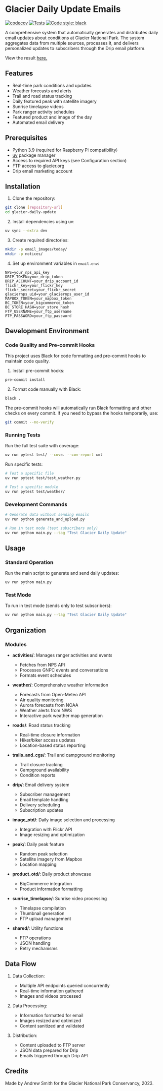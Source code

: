 # Glacier Daily Update Emails

[![codecov](https://codecov.io/github/amerorchis/glacier_daily/graph/badge.svg?token=JS85YV7E68)](https://codecov.io/github/amerorchis/glacier_daily) [![Tests](https://github.com/amerorchis/glacier_daily/actions/workflows/tests.yml/badge.svg)](https://github.com/amerorchis/glacier_daily/actions/workflows/tests.yml) [![Code style: black](https://img.shields.io/badge/code%20style-black-000000.svg)](https://github.com/psf/black)

A comprehensive system that automatically generates and distributes daily email updates about conditions at Glacier National Park. The system aggregates data from multiple sources, processes it, and delivers personalized updates to subscribers through the Drip email platform.

View the result [here.](https://glacier.org/glacier-daily-updates-signup/#iFrame1)

## Features

- Real-time park conditions and updates
- Weather forecasts and alerts
- Trail and road status tracking
- Daily featured peak with satellite imagery
- Sunrise timelapse videos
- Park ranger activity schedules
- Featured product and image of the day
- Automated email delivery

## Prerequisites

- Python 3.9 (required for Raspberry Pi compatibility)
- [uv](https://docs.astral.sh/uv/) package manager
- Access to required API keys (see Configuration section)
- FTP access to glacier.org
- Drip email marketing account

## Installation

1. Clone the repository:

```bash
git clone [repository-url]
cd glacier-daily-update
```

2. Install dependencies using uv:

```bash
uv sync --extra dev
```

3. Create required directories:

```bash
mkdir -p email_images/today/
mkdir -p notices/
```

4. Set up environment variables in `email.env`:

```
NPS=your_nps_api_key
DRIP_TOKEN=your_drip_token
DRIP_ACCOUNT=your_drip_account_id
flickr_key=your_flickr_key
flickr_secret=your_flickr_secret
glaciernps_uid=your_glaciernps_user_id
MAPBOX_TOKEN=your_mapbox_token
BC_TOKEN=your_bigcommerce_token
BC_STORE_HASH=your_store_hash
FTP_USERNAME=your_ftp_username
FTP_PASSWORD=your_ftp_password
```

## Development Environment

### Code Quality and Pre-commit Hooks

This project uses Black for code formatting and pre-commit hooks to maintain code quality.

1. Install pre-commit hooks:

```bash
pre-commit install
```

2. Format code manually with Black:

```bash
black .
```

The pre-commit hooks will automatically run Black formatting and other checks on every commit. If you need to bypass the hooks temporarily, use:

```bash
git commit --no-verify
```

### Running Tests

Run the full test suite with coverage:

```bash
uv run pytest test/ --cov=. --cov-report xml
```

Run specific tests:

```bash
# Test a specific file
uv run pytest test/test_weather.py

# Test a specific module
uv run pytest test/weather/
```

### Development Commands

```bash
# Generate data without sending emails
uv run python generate_and_upload.py

# Run in test mode (test subscribers only)
uv run python main.py --tag "Test Glacier Daily Update"
```

## Usage

### Standard Operation

Run the main script to generate and send daily updates:

```bash
uv run python main.py
```

### Test Mode

To run in test mode (sends only to test subscribers):

```bash
uv run python main.py --tag "Test Glacier Daily Update"
```

## Organization

### Modules

- **activities/**: Manages ranger activities and events

  - Fetches from NPS API
  - Processes GNPC events and conversations
  - Formats event schedules
- **weather/**: Comprehensive weather information

  - Forecasts from Open-Meteo API
  - Air quality monitoring
  - Aurora forecasts from NOAA
  - Weather alerts from NWS
  - Interactive park weather map generation
- **roads/**: Road status tracking

  - Real-time closure information
  - Hiker/biker access updates
  - Location-based status reporting
- **trails_and_cgs/**: Trail and campground monitoring

  - Trail closure tracking
  - Campground availability
  - Condition reports
- **drip/**: Email delivery system

  - Subscriber management
  - Email template handling
  - Delivery scheduling
  - Subscription updates
- **image_otd/**: Daily image selection and processing

  - Integration with Flickr API
  - Image resizing and optimization
- **peak/**: Daily peak feature

  - Random peak selection
  - Satellite imagery from Mapbox
  - Location mapping
- **product_otd/**: Daily product showcase

  - BigCommerce integration
  - Product information formatting
- **sunrise_timelapse/**: Sunrise video processing

  - Timelapse compilation
  - Thumbnail generation
  - FTP upload management
- **shared/**: Utility functions

  - FTP operations
  - JSON handling
  - Retry mechanisms

## Data Flow

1. Data Collection:

   - Multiple API endpoints queried concurrently
   - Real-time information gathered
   - Images and videos processed
2. Data Processing:

   - Information formatted for email
   - Images resized and optimized
   - Content sanitized and validated
3. Distribution:

   - Content uploaded to FTP server
   - JSON data prepared for Drip
   - Emails triggered through Drip API

## Credits

Made by Andrew Smith for the Glacier National Park Conservancy, 2023.
